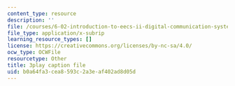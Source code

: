 ```yaml
---
content_type: resource
description: ''
file: /courses/6-02-introduction-to-eecs-ii-digital-communication-systems-fall-2012/b0a64fa3cea8593c2a3eaf402ad8d05d_RG3CkwIDYfI.srt
file_type: application/x-subrip
learning_resource_types: []
license: https://creativecommons.org/licenses/by-nc-sa/4.0/
ocw_type: OCWFile
resourcetype: Other
title: 3play caption file
uid: b0a64fa3-cea8-593c-2a3e-af402ad8d05d
---
```

